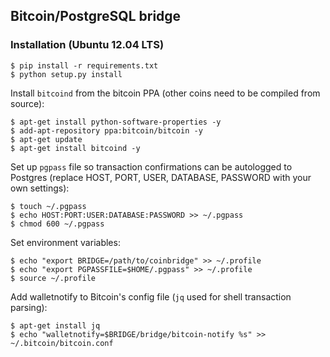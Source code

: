 ## Bitcoin/PostgreSQL bridge

### Installation (Ubuntu 12.04 LTS)

    $ pip install -r requirements.txt
    $ python setup.py install

Install `bitcoind` from the bitcoin PPA (other coins need to be compiled from source):

    $ apt-get install python-software-properties -y
    $ add-apt-repository ppa:bitcoin/bitcoin -y
    $ apt-get update
    $ apt-get install bitcoind -y

Set up `pgpass` file so transaction confirmations can be autologged to Postgres (replace HOST, PORT, USER, DATABASE, PASSWORD with your own settings):
    
    $ touch ~/.pgpass
    $ echo HOST:PORT:USER:DATABASE:PASSWORD >> ~/.pgpass
    $ chmod 600 ~/.pgpass

Set environment variables:
    
    $ echo "export BRIDGE=/path/to/coinbridge" >> ~/.profile
    $ echo "export PGPASSFILE=$HOME/.pgpass" >> ~/.profile
    $ source ~/.profile

Add walletnotify to Bitcoin's config file (`jq` used for shell transaction parsing):
    
    $ apt-get install jq
    $ echo "walletnotify=$BRIDGE/bridge/bitcoin-notify %s" >> ~/.bitcoin/bitcoin.conf
